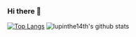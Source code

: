 ### Hi there 👋

<!--
**lupinthe14th/lupinthe14th** is a ✨ _special_ ✨ repository because its `README.md` (this file) appears on your GitHub profile.

Here are some ideas to get you started:

- 🔭 I’m currently working on ...
- 🌱 I’m currently learning ...
- 👯 I’m looking to collaborate on ...
- 🤔 I’m looking for help with ...
- 💬 Ask me about ...
- 📫 How to reach me: ...
- 😄 Pronouns: ...
- ⚡ Fun fact: ...
-->

[![Top Langs](https://github-readme-stats.vercel.app/api/top-langs/?username=lupinthe14th&layout=compact)](https://github.com/anuraghazra/github-readme-stats)
![lupinthe14th's github stats](https://github-readme-stats.vercel.app/api?username=lupinthe14th&show_icons=true&count_private=true)
